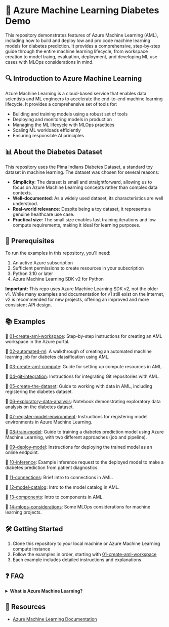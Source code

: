 # 🤖 Azure Machine Learning Diabetes Demo

This repository demonstrates features of Azure Machine Learning (AML), including how to build and deploy low and pro code machine learning models for diabetes prediction. It provides a comprehensive, step-by-step guide through the entire machine learning lifecycle, from workspace creation to model traing, evaluation, deployment, and developing ML use cases with MLOps considerations in mind.

## 🔍 Introduction to Azure Machine Learning

Azure Machine Learning is a cloud-based service that enables data scientists and ML engineers to accelerate the end-to-end machine learning lifecycle. It provides a comprehensive set of tools for:

- Building and training models using a robust set of tools
- Deploying and monitoring models in production
- Managing the ML lifecycle with MLOps practices
- Scaling ML workloads efficiently
- Ensuring responsible AI principles

## 📊 About the Diabetes Dataset

This repository uses the Pima Indians Diabetes Dataset, a standard toy dataset in machine learning. The dataset was chosen for several reasons:

- **Simplicity**: The dataset is small and straightforward, allowing us to focus on Azure Machine Learning concepts rather than complex data contexts.
- **Well-documented**: As a widely used dataset, its characteristics are well understood.
- **Real-world relevance**: Despite being a toy dataset, it represents a genuine healthcare use case.
- **Practical size**: The small size enables fast training iterations and low compute requirements, making it ideal for learning purposes.

## 🔧 Prerequisites

To run the examples in this repository, you'll need:

1. An active Azure subscription
2. Sufficient permissions to create resources in your subscription
3. Python 3.10 or later
4. Azure Machine Learning SDK v2 for Python

**Important:** This repo uses Azure Machine Learning SDK v2, not the older v1. While many examples and documentation for v1 still exist on the internet, v2 is recommended for new projects, offering an improved and more consistent API design.

## 📚 Examples

🧮 [01-create-aml-workspace](./01-create-aml-workspace/README.md): Step-by-step instructions for creating an AML workspace in the Azure portal.

🧮 [02-automated-ml](./02-automated-ml/README.md): A walkthrough of creating an automated machine learning job for diabetes classification using AML.

🧮 [03-create-aml-compute](./03-create-aml-compute/README.md): Guide for setting up compute resources in AML.

🧮 [04-git-integration](./04-git-integration/README.md): Instructions for integrating Git repositories with AML.

🧮 [05-create-the-dataset](./05-create-the-dataset/README.md): Guide to working with data in AML, including registering the diabetes dataset.

🧮 [06-exploratory-data-analysis](./06-exploratory-data-analysis/README.md): Notebook demonstrating exploratory data analysis on the diabetes dataset.

🧮 [07-register-model-environment](./07-register-model-environment/README.md): Instructions for registering model environments in Azure Machine Learning.

🧮 [08-train-model](./08-train-model/README.md): Guide to training a diabetes prediction model using Azure Machine Learning, with two different approaches (job and pipeline).

🧮 [09-deploy-model](./09-deploy-model/README.md): Instructions for deploying the trained model as an online endpoint.

🧮 [10-inference](./10-inference/README.md): Example inference request to the deployed model to make a diabetes prediction from patient diagnostics.

🧮 [11-connections](./11-connections/README.md): Brief intro to connections in AML.

🧮 [12-model-catalog](./12-model-catalog/README.md): Intro to the model catalog in AML.

🧮 [13-components](./13-components/README.md): Intro to components in AML.

🧮 [14-mlops-considerations](./14-mlops-considerations/README.md): Some MLOps considerations for machine learning projects.

## 🛠️ Getting Started

1. Clone this repository to your local machine or Azure Machine Learning compute instance
2. Follow the examples in order, starting with [01-create-aml-workspace](./01-create-aml-workspace/README.md)
3. Each example includes detailed instructions and explanations

## ❓ FAQ

<details>
<summary><strong>What is Azure Machine Learning?</strong></summary>
Azure Machine Learning is a cloud service for accelerating and managing the machine learning (ML) project lifecycle. ML professionals, data scientists, and engineers can use it in their day-to-day workflows to train and deploy models and manage machine learning operations (MLOps).
</details>

## 📖 Resources

- [Azure Machine Learning Documentation](https://docs.microsoft.com/en-us/azure/machine-learning/)
